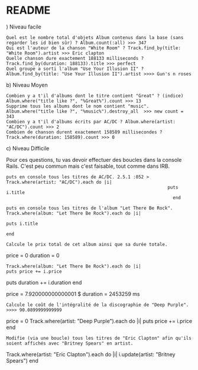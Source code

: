 # README

) Niveau facile

    Quel est le nombre total d'objets Album contenus dans la base (sans regarder les id bien sûr) ? Album.count(:all) >>> 347
    Qui est l'auteur de la chanson "White Room" ? Track.find_by(title: "White Room").artist >>> Eric clapton
    Quelle chanson dure exactement 188133 milliseconds ? Track.find_by(duration: 188133).title >>> perfect
    Quel groupe a sorti l'album "Use Your Illusion II" ? Album.find_by(title: "Use Your Illusion II").artist >>>> Gun's n roses
 

b) Niveau Moyen

    Combien y a t'il d'albums dont le titre contient "Great" ? (indice) Album.where("title like ?", "%Great%").count >>> 13
    Supprime tous les albums dont le nom contient "music". Album.where("title like ?", "%music%").destroy_all  >>> new count = 343
    Combien y a t'il d'albums écrits par AC/DC ? Album.where(artist: "AC/DC").count >>> 2
    Combien de chanson durent exactement 158589 millisecondes ?  Track.where(duration: 158589).count >>> 0

c) Niveau Difficile

Pour ces questions, tu vas devoir effectuer des boucles dans la console Rails. C'est peu commun mais c'est faisable, tout comme dans IRB.

    puts en console tous les titres de AC/DC. 2.5.1 :052 > Track.where(artist: "AC/DC").each do |i|
                                                                 puts i.title
                                                                   end

    puts en console tous les titres de l'album "Let There Be Rock". Track.where(album: "Let There Be Rock").each do |i|
                                                                          puts i.title
                                                                          end

    Calcule le prix total de cet album ainsi que sa durée totale.

price = 0
duration = 0

    Track.where(album: "Let There Be Rock").each do |i| 
    puts price += i.price
   puts duration += i.duration
   end

price = 7.920000000000001 $
duration = 2453259 ms


    Calcule le coût de l'intégralité de la discographie de "Deep Purple". >>>> 90.0899999999999
price = 0
 Track.where(artist: "Deep Purple").each do |i|
   puts price += i.price
   end



    Modifie (via une boucle) tous les titres de "Eric Clapton" afin qu'ils soient affichés avec "Britney Spears" en artist.

  Track.where(artist: "Eric Clapton").each do |i|
   i.update(artist: "Britney Spears")
   end



